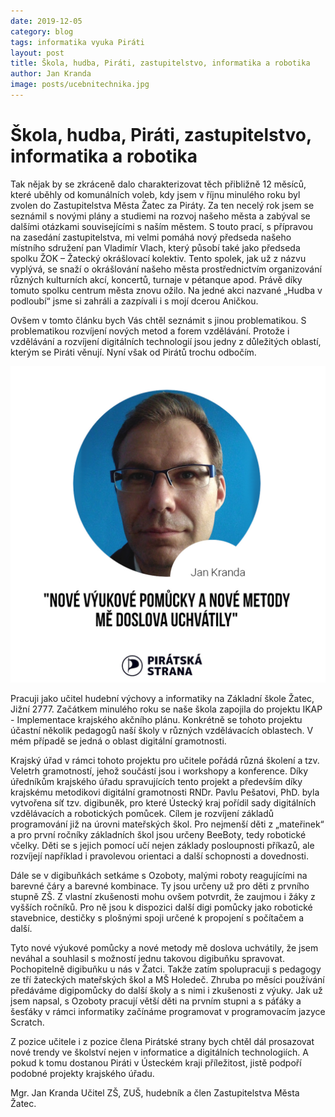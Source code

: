 ```yaml
---
date: 2019-12-05
category: blog
tags: informatika vyuka Piráti
layout: post
title: Škola, hudba, Piráti, zastupitelstvo, informatika a robotika
author: Jan Kranda
image: posts/ucebnitechnika.jpg
---
```



# Škola, hudba, Piráti, zastupitelstvo, informatika a robotika

Tak nějak by se zkráceně dalo charakterizovat těch přibližně 12 měsíců, které uběhly od komunálních voleb, kdy jsem v říjnu minulého roku byl zvolen do Zastupitelstva Města Žatec za Piráty. Za ten necelý rok jsem se seznámil s novými plány a studiemi na rozvoj našeho města a zabýval se dalšími otázkami souvisejícími s naším městem. S touto prací, s přípravou na zasedání zastupitelstva, mi velmi pomáhá nový předseda našeho místního sdružení pan Vladimír Vlach, který působí také jako předseda spolku ŽOK – Žatecký okrášlovací kolektiv. Tento spolek, jak už z názvu vyplývá, se snaží o okrášlování našeho města prostřednictvím organizování různých kulturních akcí, koncertů, turnaje v pétanque apod. Právě díky tomuto spolku centrum města znovu ožilo. Na jedné akci nazvané „Hudba v podloubí“ jsme si zahráli a zazpívali i s mojí dcerou Aničkou.

Ovšem v tomto článku bych Vás chtěl seznámit s jinou problematikou. S problematikou rozvíjení nových metod a forem vzdělávání. Protože i vzdělávání a rozvíjení digitálních technologií jsou jedny z důležitých oblastí, kterým se Piráti věnují. Nyní však od Pirátů trochu odbočím.

![Jan Kranda](/assets/img/posts/jankranda.jpg)

Pracuji jako učitel hudební výchovy a informatiky na Základní škole Žatec, Jižní 2777. Začátkem minulého roku se naše škola zapojila do projektu IKAP - Implementace krajského akčního plánu. Konkrétně se tohoto projektu účastní několik pedagogů naší školy v různých vzdělávacích oblastech. V mém případě se jedná o oblast digitální gramotnosti.

Krajský úřad v rámci tohoto projektu pro učitele pořádá různá školení a tzv. Veletrh gramotností, jehož součástí jsou i workshopy a konference. Díky úředníkům krajského úřadu spravujících tento projekt a především díky krajskému metodikovi digitální gramotnosti RNDr. Pavlu Pešatovi, PhD. byla vytvořena síť tzv. digibuněk, pro které  Ústecký kraj pořídil sady digitálních vzdělávacích a robotických pomůcek. Cílem je rozvíjení základů programování již na úrovni mateřských škol. Pro nejmenší děti z „mateřinek“ a pro první ročníky základních škol jsou určeny BeeBoty, tedy robotické včelky. Děti se s jejich pomocí učí nejen základy posloupnosti příkazů, ale rozvíjejí například i pravolevou orientaci a další schopnosti a dovednosti.

Dále se v digibuňkách setkáme s Ozoboty, malými roboty reagujícími na barevné čáry a barevné kombinace. Ty jsou určeny už pro děti z prvního stupně ZŠ. Z vlastní zkušenosti mohu ovšem potvrdit, že zaujmou i žáky z vyšších ročníků. Pro ně jsou k dispozici další digi pomůcky jako robotické stavebnice, destičky s plošnými spoji určené k propojení s počítačem a další. 

Tyto nové výukové pomůcky a nové metody mě doslova uchvátily, že jsem neváhal a souhlasil s  možností jednu takovou digibuňku spravovat. Pochopitelně digibuňku u nás v Žatci. Takže zatím spolupracuji s pedagogy ze tří žateckých mateřských škol a MŠ Holedeč. Zhruba po měsíci používání předáváme digipomůcky do další školy a s nimi i zkušenosti z výuky. Jak už jsem napsal, s Ozoboty pracují větší děti na prvním stupni a s páťáky a šesťáky v rámci informatiky začínáme programovat v programovacím jazyce Scratch.

Z pozice učitele i z pozice člena Pirátské strany bych chtěl dál prosazovat nové trendy ve školství nejen v informatice a digitálních technologiích. A pokud k tomu dostanou Piráti v Ústeckém kraji příležitost, jistě podpoří podobné projekty krajského úřadu.

Mgr. Jan Kranda
Učitel ZŠ, ZUŠ, hudebník a člen Zastupitelstva Města Žatec.



        
